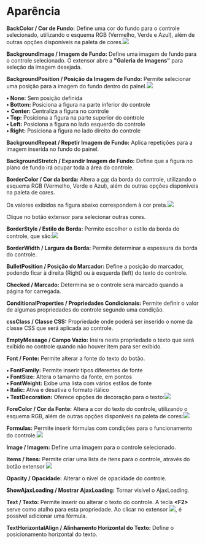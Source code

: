 # Aparência

**BackColor / Cor de Fundo:** Define uma cor do fundo  para o controle selecionado, utilizando o esquema RGB \(Vermelho, Verde e Azul\), além de outras opções disponíveis na paleta de cores.![](http://www.gvinci.com.br/manual/backcolor.png)

**BackgroundImage / Imagem de Fundo:** Define uma imagem de fundo para o controle selecionado. O extensor abre a **"Galeria de Imagens"**  para seleção da imagem desejada.

**BackgroundPosition / Posição da Imagem de Fundo:** Permite selecionar uma posição para a imagem do fundo dentro do painel.![](http://www.gvinci.com.br/manual/backgposition.png)

**• None:** Sem posição definida  
**• Bottom:** Posiciona a figura na parte inferior do controle  
• **Center:** Centraliza a figura no controle  
**• Top:** Posiciona a figura na parte superior do controle  
**• Left:** Posiciona a figura no lado esquerdo do controle  
**• Right:** Posiciona a figura no lado direito do controle

**BackgroundRepeat / Repetir Imagem de Fundo:** Aplica repetições para a imagem inserida no fundo do painel.

**BackgroundStretch / Expandir Imagem de Fundo:** Define que a figura no plano de fundo irá ocupar toda a área do controle.

**BorderColor / Cor da borda:** Altera a [cor](http://www.gvinci.com.br/manual/alterando_cores_dos_controles.htm) da borda do controle, utilizando o esquema RGB \(Vermelho, Verde e Azul\), além de outras opções disponíveis na paleta de cores.

Os valores exibidos na figura abaixo correspondem à cor preta.![](http://www.gvinci.com.br/manual/bordercolor1.png)

Clique no botão extensor para selecionar outras cores.

**BorderStyle / Estilo de Borda:** Permite escolher o estilo da borda do controle, que são:![](http://www.gvinci.com.br/manual/bordertypes.png)

**BorderWidth / Largura da Borda:** Permite determinar a espessura da borda do controle.

**BulletPosition / Posição do Marcador:** Define a posição do marcador, podendo ficar à direita \(Right\) ou à esquerda \(left\) do texto do controle.

**Checked / Marcado:** Determina se o controle será marcado quando a página for carregada.

**ConditionalProperties / Propriedades Condicionais:** Permite definir o valor de algumas propriedades do controle segundo uma condição.

**cssClass / Classe CSS:** Propriedade onde poderá ser inserido o nome da classe CSS que será aplicada ao controle.

**EmptyMessage / Campo Vazio:** Insira nesta propriedade o texto que será exibido no controle quando não houver item para ser exibido.

**Font / Fonte:** Permite alterar a fonte do texto do botão.

**• FontFamily:** Permite inserir tipos diferentes de fonte  
**• FontSize:** Altera o tamanho da fonte, em pontos  
**• FontWeight:** Exibe uma lista com vários estilos de fonte  
**• Italic:** Ativa e desativa o formato itálico  
**• TextDecoration:** Oferece opções de decoração para o texto:![](http://www.gvinci.com.br/manual/textdecoration.png)

**ForeColor / Cor da Fonte:** Altera a cor do texto do controle, utilizando o esquema RGB, além de outras opções disponíveis na paleta de cores:![](http://www.gvinci.com.br/manual/forecoloroptions.png)

**Formulas:** Permite inserir fórmulas com condições para o funcionamento do controle.![](http://www.gvinci.com.br/manual/formulas_ajax.png)

**Image / Imagem:** Define uma imagem para o controle selecionado.

**Items / Itens:** Permite criar uma lista de itens para o controle, através do botão extensor ![](http://www.gvinci.com.br/manual/extensor-botao.png)

**Opacity / Opacidade:** Alterar o nível de opacidade do controle.

**ShowAjaxLoading / Mostrar AjaxLoading:** Tornar visível o AjaxLoading.

**Text / Texto:** Permite inserir ou alterar o texto do controle. A tecla **&lt;F2&gt;** serve como atalho para esta propriedade. Ao clicar no extensor ![](http://www.gvinci.com.br/manual/extensor-botao.png), é possível adicionar uma fórmula.

**TextHorizontalAlign / Alinhamento Horizontal do Texto:** Define o posicionamento horizontal do texto.

